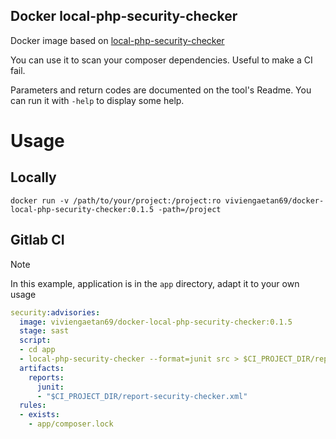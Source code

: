 Docker local-php-security-checker
---------------------------------

Docker image based on [local-php-security-checker](https://github.com/fabpot/local-php-security-checker)

You can use it to scan your composer dependencies. Useful to make a CI fail.

Parameters and return codes are documented on the tool's Readme. You can run it with `-help` to display some help.

# Usage

## Locally
```shell
docker run -v /path/to/your/project:/project:ro viviengaetan69/docker-local-php-security-checker:0.1.5 -path=/project
```

## Gitlab CI

> [!NOTE]
> In this example, application is in the `app` directory, adapt it to your own usage

````yaml
security:advisories:
  image: viviengaetan69/docker-local-php-security-checker:0.1.5
  stage: sast
  script:
  - cd app
  - local-php-security-checker --format=junit src > $CI_PROJECT_DIR/report-security-checker.xml
  artifacts:
    reports:
      junit:
      - "$CI_PROJECT_DIR/report-security-checker.xml"
  rules:
  - exists:
    - app/composer.lock
````
